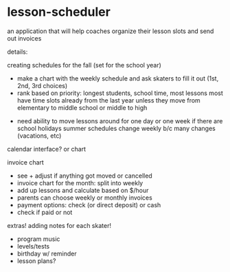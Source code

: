 # lesson-scheduler
an application that will help coaches organize their lesson slots and send out invoices


details:

creating schedules for the fall (set for the school year)
- make a chart with the weekly schedule and ask skaters to fill it out (1st, 2nd, 3rd choices)
- rank based on priority:
    longest students, school time, most lessons 
    most have time slots already from the last year unless they move from elementary to middle school or middle to high
+ need ability to move lessons around for one day or one week if there are school holidays
summer schedules change weekly b/c many changes (vacations, etc)

calendar interface? or chart

invoice chart
- see + adjust if anything got moved or cancelled
- invoice chart for the month: split into weekly 
- add up lessons and calculate based on $/hour
- parents can choose weekly or monthly invoices
- payment options: check (or direct deposit) or cash
- check if paid or not

extras! adding notes for each skater!
- program music
- levels/tests
- birthday w/ reminder
- lesson plans?
